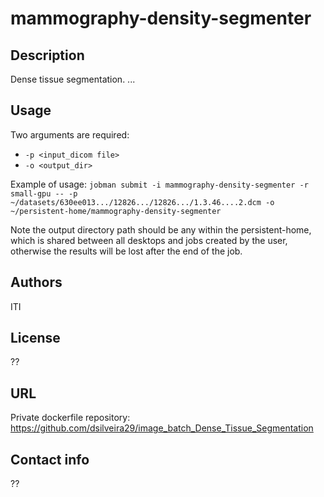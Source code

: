 # mammography-density-segmenter

## Description
Dense tissue segmentation.
...

## Usage
Two arguments are required:
 - `-p <input_dicom file>`
 - `-o <output_dir>`

Example of usage:
`jobman submit -i mammography-density-segmenter -r small-gpu -- -p ~/datasets/630ee013.../12826.../12826.../1.3.46....2.dcm -o ~/persistent-home/mammography-density-segmenter`

Note the output directory path should be any within the persistent-home, which is shared between all desktops and jobs created by the user, otherwise the results will be lost after the end of the job. 

## Authors
ITI

## License
??

## URL
Private dockerfile repository:
https://github.com/dsilveira29/image_batch_Dense_Tissue_Segmentation

## Contact info
??
